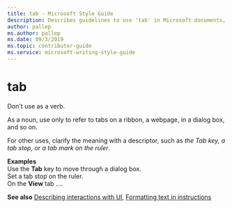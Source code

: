```yaml
---
title: tab - Microsoft Style Guide
description: Describes guidelines to use 'tab' in Microsoft documents, and provides usage examples.
author: pallep
ms.author: pallep
ms.date: 09/3/2019
ms.topic: contributor-guide
ms.service: microsoft-writing-style-guide
---
```


# tab

Don't use as a verb. 

As a noun, use only to refer to tabs on a ribbon, a webpage, in a dialog box, and so on.

For other uses, clarify the meaning with a descriptor, such as *the Tab key, a tab stop,* or *a tab mark on the ruler*.

**Examples**  
Use the **Tab** key to move through a dialog box.  
Set a tab stop on the ruler.  
On the **View** tab ....  

**See also** [Describing interactions with UI](~/procedures-instructions/describing-interactions-with-ui.md), [Formatting text in instructions](~/procedures-instructions/formatting-text-in-instructions.md)

